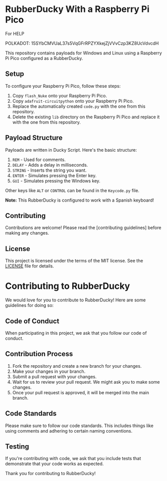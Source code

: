 # RubberDucky With a Raspberry Pi Pico

For HELP

POLKADOT: 15SYbCMVUaL37s5VqGFrRPZYXkejZjVVvCzp3KZ8UcVdvcdH

This repository contains payloads for Windows and Linux using a Raspberry Pi Pico configured as a RubberDucky.

## Setup

To configure your Raspberry Pi Pico, follow these steps:

1. Copy `flash_Nuke` onto your Raspberry Pi Pico.
2. Copy `adafruit-circuitpython` onto your Raspberry Pi Pico.
3. Replace the automatically created `code.py` with the one from this repository.
4. Delete the existing `lib` directory on the Raspberry Pi Pico and replace it with the one from this repository.

## Payload Structure

Payloads are written in Ducky Script. Here's the basic structure:

1. `REM` - Used for comments.
2. `DELAY` - Adds a delay in milliseconds.
3. `STRING` - Inserts the string you want.
4. `ENTER` - Simulates pressing the Enter key.
5. `GUI` - Simulates pressing the Windows key.

Other keys like `ALT` or `CONTROL` can be found in the `Keycode.py` file.

**Note:** This RubberDucky is configured to work with a Spanish keyboard!

## Contributing

Contributions are welcome! Please read the [contributing guidelines] before making any changes.

## License

This project is licensed under the terms of the MIT license. See the [LICENSE](LICENSE) file for details.

# Contributing to RubberDucky

We would love for you to contribute to RubberDucky! Here are some guidelines for doing so:

## Code of Conduct

When participating in this project, we ask that you follow our code of conduct.

## Contribution Process

1. Fork the repository and create a new branch for your changes.
2. Make your changes in your branch.
3. Submit a pull request with your changes.
4. Wait for us to review your pull request. We might ask you to make some changes.
5. Once your pull request is approved, it will be merged into the main branch.

## Code Standards

Please make sure to follow our code standards. This includes things like using comments and adhering to certain naming conventions.

## Testing

If you're contributing with code, we ask that you include tests that demonstrate that your code works as expected.

Thank you for contributing to RubberDucky!
